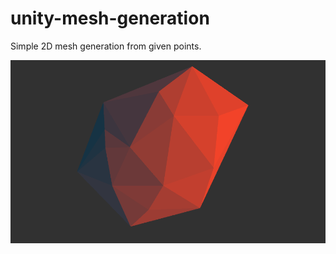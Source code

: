 # unity-mesh-generation
Simple 2D mesh generation from given points.

![mesh](https://github.com/S-ido/unity-mesh-generation/blob/master/images/mesh.png)
